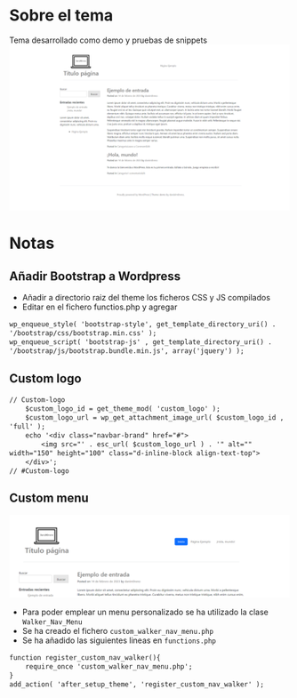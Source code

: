 # Sobre el tema
Tema desarrollado como demo y pruebas de snippets
![Progreso](/screenshot.png)

# Notas
## Añadir Bootstrap a Wordpress
- Añadir a directorio raiz del theme los ficheros CSS y JS compilados
- Editar en el fichero functios.php y agregar

``` 
wp_enqueue_style( 'bootstrap-style', get_template_directory_uri() . '/bootstrap/css/bootstrap.min.css' );
wp_enqueue_script( 'bootstrap-js' , get_template_directory_uri() . '/bootstrap/js/bootstrap.bundle.min.js', array('jquery') );

``` 

## Custom logo
```
// Custom-logo
    $custom_logo_id = get_theme_mod( 'custom_logo' );
    $custom_logo_url = wp_get_attachment_image_url( $custom_logo_id , 'full' );
    echo '<div class="navbar-brand" href="#">
        <img src="' . esc_url( $custom_logo_url ) . '" alt="" width="150" height="100" class="d-inline-block align-text-top">
    </div>';
// #Custom-logo
```

## Custom menu
![Progreso-header](/capturas/captura-menu_header.png)

- Para poder emplear un menu personalizado se ha utilizado la clase `Walker_Nav_Menu`
- Se ha creado el fichero `custom_walker_nav_menu.php` 
- Se ha añadido las siguientes lineas en `functions.php`
```
function register_custom_nav_walker(){
	require_once 'custom_walker_nav_menu.php';
}
add_action( 'after_setup_theme', 'register_custom_nav_walker' );
```